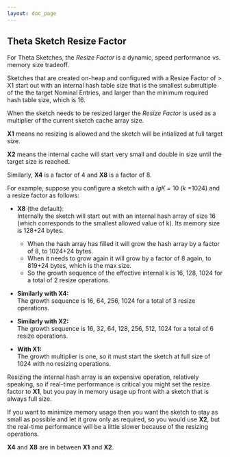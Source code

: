 ```yaml
---
layout: doc_page
---
```

<!--
    Licensed to the Apache Software Foundation (ASF) under one
    or more contributor license agreements.  See the NOTICE file
    distributed with this work for additional information
    regarding copyright ownership.  The ASF licenses this file
    to you under the Apache License, Version 2.0 (the
    "License"); you may not use this file except in compliance
    with the License.  You may obtain a copy of the License at

      http://www.apache.org/licenses/LICENSE-2.0

    Unless required by applicable law or agreed to in writing,
    software distributed under the License is distributed on an
    "AS IS" BASIS, WITHOUT WARRANTIES OR CONDITIONS OF ANY
    KIND, either express or implied.  See the License for the
    specific language governing permissions and limitations
    under the License.
-->
## Theta Sketch Resize Factor
For Theta Sketches, the *Resize Factor* is a dynamic, speed performance vs. memory size tradeoff. 

Sketches that are created on-heap and configured with a Resize Factor of > X1 start out with an internal hash table size that is the smallest submultiple of the the target Nominal Entries, and larger than the minimum required hash table size, which is 16.

When the sketch needs to be resized larger the *Resize Factor* is used as a multiplier of the current sketch cache array size.

**X1** means no resizing is allowed and the sketch will be intialized at full target size.

**X2** means the internal cache will start very small and double in size until the target size is reached.

Similarly, **X4** is a factor of 4 and **X8** is a factor of 8.

For example, suppose you configure a sketch with a *lgK* = 10 (*k* =1024) and a resize factor as follows:

* **X8** (the default):<br>
Internally the sketch will start out with an internal hash array of size 16 (which corresponds to the smallest allowed value of k).  Its memory size is 128+24 bytes. 
    * When the hash array has filled it will grow the hash array by a factor of 8, to 1024+24 bytes.  
    * When it needs to grow again it will grow by a factor of 8 again, to 819+24 bytes, which is the max size.  
    * So the growth sequence of the effective internal k is 16, 128, 1024 for a total of 2 resize operations.

* **Similarly with X4:**<br>
The growth sequence is 16, 64, 256, 1024 for a total of 3 resize operations.

* **Similarly with X2:**<br> 
The growth sequence is 16, 32, 64, 128, 256, 512, 1024 for a total of 6 resize operations.

* **With X1:**<br>
The growth multiplier is one, so it must start the sketch at full size of 1024 with no resizing operations.

Resizing the internal hash array is an expensive operation, relatively speaking, so if real-time performance is critical you might set the resize factor to **X1**, but you pay in memory usage up front with a sketch that is always full size.

If you want to minimize memory usage then you want the sketch to stay as small as possible and let it grow only as required, so you would use **X2**, but the real-time performance will be a little slower because of the resizing operations.

**X4** and **X8** are in between **X1** and **X2**.
